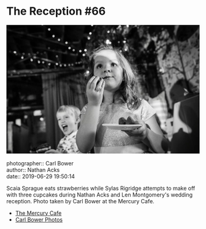 # The Reception #66

![Scaia Sprague eats strawberries](assets/2019-06-29-set-3-the-reception-66.webp)

photographer:: Carl Bower  
author:: Nathan Acks  
date:: 2019-06-29 19:50:14

Scaia Sprague eats strawberries while Sylas Rigridge attempts to make off with three cupcakes during Nathan Acks and Len Montgomery's wedding reception. Photo taken by Carl Bower at the Mercury Cafe.

* [The Mercury Cafe](http://mercurycafe.com)
* [Carl Bower Photos](https://carlbowerphotos.com)
